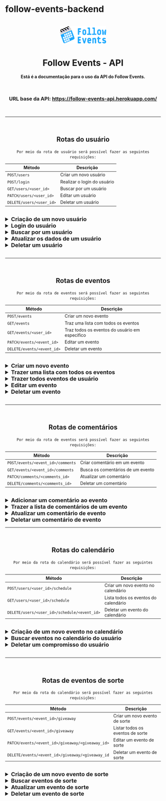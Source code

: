 # follow-events-backend

<h1 align="center">
  <img alt="apiLogo" title="Follow Events" src='./assets/logo.png' width="150px" />
</h1>

<h1 align="center">
   Follow Events - API
</h1>

<p align = "center">
    <b>Está é a documentação para o uso da API do Follow Events.</b>
</p>

<br>

<h3 align = "center">URL base da API: <b><a target="_blank" href="https://follow-events-api.herokuapp.com/">https://follow-events-api.herokuapp.com/</a></b></h3>

<br>

---

<br>

<h2 align = "center">Rotas do usuário</h2>

<div align = "center">

`Por meio da rota de usuário será possível fazer as seguintes requisições:`

| Método                   | Descrição                   |
| ------------------------ | --------------------------- |
| `POST/users`             | Criar um novo usuário       |
| `POST/login`             | Realizar o login do usuário |
| `GET/users/<user_id>`    | Buscar por um usuário       |
| `PATCH/users/<user_id>`  | Editar um usuário           |
| `DELETE/users/<user_id>` | Deletar um usuário          |

</div>
<br>

<details>

<summary style ="font-size: 18px"><b>Criação de um novo usuário</b></summary>

<br>

<h3>Por meio desta rota é possível criar um novo usuário</h3>

<h3>Todos os campos são obrigatórios.</h3>

<br>

`POST/users - Formato da requisição`

```json
{
  "name": "johndoe",
  "username": "John Doe",
  "email": "johndoe@email.com",
  "password": "1234"
}
```

<br>

<h3>Resposta Status Code &nbsp <span style="color: #40916c">201 CREATED</span></h3>

`Formato da resposta`

```json
{
  "id": "f0b72181-00fc-4bc0-ad78-b73e31d9b7fc",
  "username": "John Doe",
  "name": "johndoe",
  "email": "johndoe@email.com",
  "profile_picture": null,
  "creator": false
}
```

<br>

<h3>Caso uma chave não seja encontrada, terá o seguinte retorno.</h3>

<br>

<h3>Resposta Status Code &nbsp <span style="color: yellow">400 BAD REQUEST</span></h3>

`Formato da resposta`

```json
{
  "missing_keys": ["name"]
}
```

<br>

<h3>Caso passe um email invalido, terá o seguinte retorno.</h3>

<br>

<h3>Resposta Status Code &nbsp <span style="color: yellow">400 BAD REQUEST</span></h3>

`Formato da resposta`

```json
{
  "error": "Email format not acceptable: joao@, try ex.: your_mail@your_provider.com"
}
```

<br>

<h3>Caso uma chave não tenha a tipagem correta, terá o seguinte retorno.</h3>

<br>

<h3>Resposta Status Code &nbsp <span style="color: yellow">400 BAD REQUEST</span></h3>

`Formato da resposta`

```json
{
  "error": {
    "name": "must be a string"
  }
}
```

<br>

<h3>Caso alguma chave tenha valores nulos, terá o seguinte retorno.</h3>

<br>

<h3>Resposta Status Code &nbsp <span style="color: yellow">400 BAD REQUEST</span></h3>

`Formato da resposta`

```json
{
  "error": "Incoming value is empty."
}
```

<br>

<h3>Caso o name tenha mais que 100 caracteres, terá o seguinte retorno.</h3>

<br>

<h3>Resposta Status Code &nbsp <span style="color: yellow">400 BAD REQUEST</span></h3>

`Formato da resposta`

```json
{
  "error": "Name has to be less than 100 characters. If your name is greater than that, try abbreviate it. :D"
}
```

<br>

<h3>Caso o username tenha menos de 6 caracteres ou mais de 30, terá o seguinte retorno.</h3>

<br>

<h3>Resposta Status Code &nbsp <span style="color: yellow">400 BAD REQUEST</span></h3>

`Formato da resposta`

```json
{
  "error": "Username has to be 6 to 30 characters."
}
```

<br>

<h3>Caso o token seja inválido ou esteja incorreto, terá o seguinte retorno.</h3>

<br>

<h3>Resposta Status Code &nbsp <span style="color: yellow">400 BAD REQUEST</span></h3>

`Formato da resposta`

```json
{
  "error": "Missing authorization token"
}
```

<br>

<h3>Caso o email, já exista, terá o seguinte retorno.</h3>

<br>

<h3>Resposta Status Code &nbsp <span style="color: yellow">409 CONFLICT</span></h3>

`Formato da resposta`

```json
{
  "error": "Email already exists."
}
```

<br>

<h3>Caso o username já exista, terá o seguinte retorno.</h3>

<br>

<h3>Resposta Status Code &nbsp <span style="color: yellow">409 CONFLICT</span></h3>

`Formato da resposta`

```json
{
  "error": "Username already exists."
}
```

<br>

</details>

<details>

<summary style ="font-size: 18px"><b>Login do usuário</b></summary>

<br>

<h3>Por meio desta rota é possível realizar o login de um usuário</h3>

<h3>Todos os campos são obrigatórios.</h3>

<br>

`POST/login - Formato da requisição`

```json
{
  "name": "johndoe",
  "password": "1234"
}
```

<br>

<h3>Resposta Status Code &nbsp <span style="color: #40916c">200 OK</span></h3>

`Formato da resposta`

```json
{
  "id": "f0b72181-00fc-4bc0-ad78-b73e31d9b7fc",
  "name": "johndoe",
  "username": "John Doe",
  "email": "johndoe@email.com",
  "profile_picture": null,
  "creator": true,
  "schedule": "https://follow-events-api.herokuapp.com/users/f0b72181-00fc-4bc0-ad78-b73e31d9b7fc/schedule",
  "events": "https://follow-events-api.herokuapp.com//events/f0b72181-00fc-4bc0-ad78-b73e31d9b7fc",
  "access_token": "access_token"
}
```

<br>

<h3>Caso uma chave não seja encontrada, terá o seguinte retorno.</h3>

<br>

<h3>Resposta Status Code &nbsp <span style="color: yellow">400 BAD REQUEST</span></h3>

`Formato da resposta`

```json
{
  "missing_keys": ["email"]
}
```

<br>

<h3>Caso uma chave não tenha a tipagem correta, terá o seguinte retorno.</h3>

<br>

<h3>Resposta Status Code &nbsp <span style="color: yellow">400 BAD REQUEST</span></h3>

`Formato da resposta`

```json
{
  "error": {
    "name": "must be a string"
  }
}
```

<br>

<h3>Caso a senha ou email sejam inválidos, terá o seguinte retorno.</h3>

<br>

<h3>Resposta Status Code &nbsp <span style="color: yellow">404 NOT FOUND</span></h3>

`Formato da resposta`

```json
{
  "error": "Invalid email or password."
}
```

<br>

</details>

<details>

<summary style ="font-size: 18px"><b>Buscar por um usuário</b></summary>

<br>

<h3>Por meio dessa rota é possível buscar os dados de um usuário</h3>

<br>

Está rota precisa da autorização do token!

<h3 style="color: yellow">Authorization: Bearer {access_token} </h3>

<br>

`GET/users/<user_id> - Formato da requisição`

**Não há** corpo de requisição.

<br>

<h3>Resposta Status Code &nbsp <span style="color: #40916c">200 OK</span></h3>

`Formato da resposta`

```json
{
  "id": "f0b72181-00fc-4bc0-ad78-b73e31d9b7fc",
  "name": "John Doe",
  "username": "johndoe",
  "email": "johndoe@email.com",
  "profile_picture": null,
  "creator": true,
  "schedule": "https://follow-events-api.herokuapp.com/users/f0b72181-00fc-4bc0-ad78-b73e31d9b7fc/schedule",
  "events": "https://follow-events-api.herokuapp.com/events/f0b72181-00fc-4bc0-ad78-b73e31d9b7fc"
}
```

<br>

<h3>Caso o token seja inválido ou esteja incorreto, terá o seguinte retorno.</h3>

<br>

<h3>Resposta Status Code &nbsp <span style="color: yellow">400 BAD REQUEST</span></h3>

`Formato da resposta`

```json
{
  "error": "Missing authorization token"
}
```

<br>

<h3>Caso tente usar um token de outro usuário, terá o seguinte retorno.</h3>

<br>

<h3>Resposta Status Code &nbsp <span style="color: yellow">400 BAD REQUEST</span></h3>

`Formato da resposta`

```json
{
  "error": "Unauthorized"
}
```

<br>

<h3>Caso o token tenha expirado, terá o seguinte retorno.</h3>

<br>

<h3>Resposta Status Code &nbsp <span style="color: yellow">400 BAD REQUEST</span></h3>

`Formato da resposta`

```json
{
  "error": "The token has expired"
}
```

<br>

<h3>Caso o id não seja valido, terá o seguinte retorno.</h3>

<br>

<h3>Resposta Status Code &nbsp <span style="color: yellow">404 BAD REQUEST</span></h3>

`Formato da resposta`

```json
{
  "error": "The id 23b15222c13e-23b1-4f31-a021-8455f1cbdae3 is not valid."
}
```

<br>

<h3>Caso o id não seja encontrado, terá o seguinte retorno.</h3>

<br>

<h3>Resposta Status Code &nbsp <span style="color: yellow">404 BAD REQUEST</span></h3>

`Formato da resposta`

```json
{
  "error": "The id 5222c13e-23b1-4f31-a021-8455f1cbdae3 is not in database."
}
```

<br>

</details>

<details>

<summary style ="font-size: 18px"><b>Atualizar os dados de um usuário</b></summary>

<br>

<h3>Por meio dessa rota é possível atualizar os dados do usuário</h3>

<br>

Está rota precisa da autorização do token!

<h3 style="color: yellow">Authorization: Bearer {access_token} </h3>

<br>

`PATCH/users/<user_id> - Formato da requisição`

```json
{
  "creator": true
}
```

<br>

<h3>Resposta Status Code &nbsp <span style="color: #40916c">200 OK</span></h3>

`Formato da resposta`

```json
{
  "id": "f0b72181-00fc-4bc0-ad78-b73e31d9b7fc",
  "name": "Joao",
  "username": "joao123",
  "email": "joao1234@gmail.com",
  "profile_picture": null,
  "creator": true,
  "schedule": "https://follow-events-api.herokuapp.com/users/f0b72181-00fc-4bc0-ad78-b73e31d9b7fc/schedule",
  "events": "https://follow-events-api.herokuapp.com/events/f0b72181-00fc-4bc0-ad78-b73e31d9b7fc"
}
```

<br>

<h3>Caso uma chave não tenha a tipagem correta, terá o seguinte retorno.</h3>

<br>

<h3>Resposta Status Code &nbsp <span style="color: yellow">400 BAD REQUEST</span></h3>

`Formato da resposta`

```json
{
  "error": {
    "name": "must be a string"
  }
}
```

<br>

<h3>Caso o token seja inválido ou esteja incorreto, terá o seguinte retorno.</h3>

<br>

<h3>Resposta Status Code &nbsp <span style="color: yellow">400 BAD REQUEST</span></h3>

`Formato da resposta`

```json
{
  "error": "Missing authorization token"
}
```

<br>

</details>

<details>

<summary style ="font-size: 18px"><b>Deletar um usuário</b></summary>

<br>

<h3>Só é possível deletar o usuário caso esteja logado com este usuário!</h3>

<br>

Está rota precisa da autorização do token!

<h3 style="color: yellow">Authorization: Bearer {access_token} </h3>

<br>

`DELETE/users/<user_id> - Formato da requisição`

**Não há** corpo de requisição.

<br>

<h3>Resposta Status Code &nbsp <span style="color: #40916c">200 OK</span></h3>

`Formato da resposta`

**Não há** corpo de resposta.

<br>

<h3>Caso o token seja inválido ou esteja incorreto, terá o seguinte retorno.</h3>

<br>

<h3>Resposta Status Code &nbsp <span style="color: yellow">400 BAD REQUEST</span></h3>

`Formato da resposta`

```json
{
  "error": "Missing authorization token"
}
```

<br>

</details>

<br>

---

<br>

<h2 align = "center">Rotas de eventos</h2>

<div align = "center">

`Por meio da rota de eventos será possível fazer as seguintes requisições:`

| Método                     | Descrição                                      |
| -------------------------- | ---------------------------------------------- |
| `POST/events`              | Criar um novo evento                           |
| `GET/events`               | Traz uma lista com todos os eventos            |
| `GET/events/<user_id>`     | Traz todos os eventos do usuário em especifico |
| `PATCH/events/<event_id>`  | Editar um evento                               |
| `DELETE/events/<event_id>` | Deletar um evento                              |

</div>

<br>

<details>

<summary style ="font-size: 18px"><b>Criar um novo evento</b></summary>

<br>

<h3>Por meio dessa rota é possível criar um novo evento</h3>

<h3>Todos os campos são obrigatóriso</h3>

<br>

Está rota precisa da autorização do token!

<br>

<h3 style="color: yellow">Authorization: Bearer {access_token} </h3>
<h3 style="color: yellow">Content-type: multipart/form-data</h3>

<br>

`POST/events - Formato da requisição`

Nesta rota terá que passar 2 arquivos multipart:

<b>file</b> : Será um arquivo do tipo imagem ou vídeo, com um máximo de 10mb.

<b>data</b> : Será um json no formato abaixo.

<details>

<summary style ="font-size: 18px"><b>Modelo de requisição no front end</b></summary>

```js
let bodyFormData = new FormData();
bodyFormData.append('data',{"name": "Evento1",
  "description": "uma descrição para testar",
  "event_link": "twitch",
  "event_date": "Fri, 13 May 2022 15:21:41 GMT",
  "categories": ["Games"]
});
bodyFormData.append('file', imageFile);

fetch("https://follow-events-api.herokuapp.com/events", {
  const response = await axios({
      method: 'post',
      url: 'your_api_url',
      data: bodyFormData,
      headers: {
          'Content-Type': `multipart/form-data`,
      },
  });
```

</details>

<br>

```json
{
  "name": "evento",
  "description": "descrição do evento",
  "event_link": "plataforma",
  "event_date": "Fri, 13 May 2022 15:21:41 GMT",
  "categories": ["Games", "Live"]
}
```

<br>

<h3>Resposta Status Code &nbsp <span style="color: #40916c">201 CREATED</span></h3>

`Formato da resposta`

```json
{
  "id": "b9caf35c-02fe-4e84-986a-1ff46c48e562",
  "name": "Evento12",
  "description": "uma descrição para testar",
  "event_date": "Fri, 13 May 2022 15:21:41 GMT",
  "type_banner": "image",
  "link_banner": "https://follow-events.s3.amazonaws.com/19b8e308-868d-4d02-b4a4-e567544e2b16.png",
  "event_link": "twitch",
  "created_at": "Sun, 01 May 2022 01:16:05 GMT",
  "creator_id": "f0b72181-00fc-4bc0-ad78-b73e31d9b7fc",
  "quantity_users": 0,
  "categories": ["Games"],
  "comments": "https://follow-events-api.herokuapp.com/events/b9caf35c-02fe-4e84-986a-1ff46c48e562/comments",
  "giveaway": "https://follow-events-api.herokuapp.com/events/b9caf35c-02fe-4e84-986a-1ff46c48e562/giveaway"
}
```

<br>

<h3>Caso uma chave não seja encontrada, terá o seguinte retorno.</h3>

<br>

<h3>Resposta Status Code &nbsp <span style="color: yellow">400 BAD REQUEST</span></h3>

`Formato da resposta`

```json
{
  "missing_keys": ["name"]
}
```

<br>

<h3>Caso o token seja inválido ou esteja incorreto, terá o seguinte retorno.</h3>

<br>

<h3>Resposta Status Code &nbsp <span style="color: yellow">400 BAD REQUEST</span></h3>

`Formato da resposta`

```json
{
  "error": "Missing authorization token"
}
```

<br>

<h3>Caso o usuário não tenha permissão para criar eventos, terá o seguinte retorno.</h3>

<br>

<h3>Resposta Status Code &nbsp <span style="color: yellow">401 UNAUTHORIZED</span></h3>

`Formato da resposta`

```json
{
  "error": "Must be a content creator, to create a event."
}
```

<br>

<h3>Caso o arquivo não seja uma image ou vídeo, terá o seguinte retorno.</h3>

<br>

<h3>Resposta Status Code &nbsp <span style="color: yellow">415 UNSUPPORTED MEDIA TYPE</span></h3>

`Formato da resposta`

```json
{
  "error": "Only image and video files are supported"
}
```

</details>

<details>

<summary style ="font-size: 18px"><b>Trazer uma lista com todos os eventos</b></summary>

<br>

<h3>Por meio desta rota será possível ter uma lista com todos os eventos cadastrados.</h3>

<br>

`GET/events - Formato da requisição`

**Não há** corpo de requisição.

<br>

<h3>Resposta Status Code &nbsp <span style="color: #40916c">200 OK</span></h3>

`Formato da resposta`

```json
[
  {
    "id": "c97820b0-e0d6-45b8-b554-38d3e6dc798d",
    "name": "Evento1344444666344",
    "description": "uma descrição",
    "event_date": "12/12/2023",
    "type_banner": "image",
    "link_banner": "https://follow-events.s3.amazonaws.com/2584339d-1df6-40d0-9457-39f2dff24585.png",
    "event_link": "link",
    "created_at": "Fri, 29 Apr 2022 02:00:19 GMT",
    "creator_id": "60762d5d-0946-4702-a213-b8b070e54350",
    "quantity_users": 0,
    "categories": ["Games"],
    "comments": "https://follow-events-api.herokuapp.com/events/c97820b0-e0d6-45b8-b554-38d3e6dc798d/comments",
    "giveaway": "https://follow-events-api.herokuapp.com/events/c97820b0-e0d6-45b8-b554-38d3e6dc798d/giveaway"
  },
  {
    "id": "44d41135-36e5-432d-8c05-6ce0d66e7ce1",
    "name": "Evento212121",
    "description": "Sua descrição",
    "event_date": "12/12/2023",
    "type_banner": "video",
    "link_banner": "https://follow-events.s3.amazonaws.com/51910025-4990-4e75-baf2-f8cb08b57dcf.mp4",
    "event_link": "link",
    "created_at": "Fri, 29 Apr 2022 22:59:34 GMT",
    "creator_id": "60762d5d-0946-4702-a213-b8b070e54350",
    "quantity_users": 0,
    "categories": ["Live"],
    "comments": "https://follow-events-api.herokuapp.com/events/44d41135-36e5-432d-8c05-6ce0d66e7ce1/comments",
    "giveaway": "https://follow-events-api.herokuapp.com/events/44d41135-36e5-432d-8c05-6ce0d66e7ce1/giveaway"
  },
  {
    "id": "efa50993-b3e5-46ee-a0cf-82864d2502e1",
    "name": "Evento212121",
    "description": "coloque seu texto aqui",
    "event_date": "Fri, 13 May 2022 15:21:41 GMT",
    "type_banner": "image",
    "link_banner": "https://follow-events.s3.amazonaws.com/c428e2b2-6aba-40dd-bb9d-2f58e79acc80.png",
    "event_link": "youtube",
    "created_at": "Sat, 30 Apr 2022 01:55:48 GMT",
    "creator_id": "f0b72181-00fc-4bc0-ad78-b73e31d9b7fc",
    "quantity_users": 0,
    "categories": ["Sports"],
    "comments": "https://follow-events-api.herokuapp.com/events/efa50993-b3e5-46ee-a0cf-82864d2502e1/comments",
    "giveaway": "https://follow-events-api.herokuapp.com/events/efa50993-b3e5-46ee-a0cf-82864d2502e1/giveaway"
  }
]
```

<br>

</details>

<details>

<summary style ="font-size: 18px"><b>Trazer todos eventos de usuário</b></summary>

<br>

<h3>Por meio desta rota será possível listar os eventos de um usuário.</h3>

<br>

`GET/events/<user_id> - Formato da requisição`

**Não há** corpo de requisição.

<br>

<h3>Resposta Status Code &nbsp <span style="color: #40916c">200 OK</span></h3>

`Formato da resposta`

```json
[
  {
    "id": "efa50993-b3e5-46ee-a0cf-82864d2502e1",
    "name": "Evento 1",
    "description": "uma descrição",
    "event_date": "Fri, 13 May 2022 15:21:41 GMT",
    "type_banner": "image",
    "link_banner": "https://follow-events.s3.amazonaws.com/c428e2b2-6aba-40dd-bb9d-2f58e79acc80.png",
    "event_link": "youtube",
    "created_at": "Sat, 30 Apr 2022 01:55:48 GMT",
    "creator_id": "f0b72181-00fc-4bc0-ad78-b73e31d9b7fc",
    "quantity_users": 0,
    "categories": ["Games"],
    "comments": "https://follow-events-api.herokuapp.com/events/efa50993-b3e5-46ee-a0cf-82864d2502e1/comments",
    "giveaway": "https://follow-events-api.herokuapp.com/events/efa50993-b3e5-46ee-a0cf-82864d2502e1/giveaway"
  },
  {
    "id": "efa50993-b3e5-46ee-a0cf-82864d2502e1",
    "name": "Evento 2",
    "description": "descrição do usuário",
    "event_date": "Fri, 13 May 2022 15:21:41 GMT",
    "type_banner": "image",
    "link_banner": "https://follow-events.s3.amazonaws.com/c428e2b2-6aba-40dd-bb9d-2f58e79acc80.png",
    "event_link": "youtube",
    "created_at": "Sat, 30 Apr 2022 01:55:48 GMT",
    "creator_id": "f0b72181-00fc-4bc0-ad78-b73e31d9b7fc",
    "quantity_users": 0,
    "categories": ["Music"],
    "comments": "https://follow-events-api.herokuapp.com/events/efa50993-b3e5-46ee-a0cf-82864d2502e1/comments",
    "giveaway": "https://follow-events-api.herokuapp.com/events/efa50993-b3e5-46ee-a0cf-82864d2502e1/giveaway"
  }
]
```

<br>

<h3>Caso o id do usuário não seja encontrado, terá o seguinte retorno.</h3>

<br>

<h3>Resposta Status Code &nbsp <span style="color: yellow">400 BAD REQUEST</span></h3>

`Formato da resposta`

```json
{
  "error": "The id f0b72181-00fc-4bc0-ad78-b73e31d9b7 is not valid."
}
```

<br>

</details>

<details>

<summary style ="font-size: 18px"><b>Editar um evento</b></summary>

<br>

<h3>Por meio desta rota será possível editar um evento.</h3>

<br>

Está rota precisa da autorização do token!

<h3 style="color: yellow">Authorization: Bearer {access_token} </h3>
<h3 style="color: yellow">Content-type: multipart/form-data</h3>

<br>

Nesta rota poderá passar 2 arquivos multipart:

<b>file</b> : Será um arquivo do tipo imagem ou vídeo, com um máximo de 10mb.

<b>data</b> : Será um json com as chaves e valores.

Na edição de um usuário pode se atualizar todas as caracteristicas passadas no exemplo abaixo:

`PATCH/events/<user_id> - Formato da requisição`

```json
{
  "name": "Evento 2",
  "description": "descrição do usuário",
  "event_date": "Fri, 13 May 2022 15:21:41 GMT",
  "event_link": "youtube",
  "categories": ["Music"]
}
```

<br>

<h3>Caso o token seja inválido ou esteja incorreto, terá o seguinte retorno.</h3>

<br>

<h3>Resposta Status Code &nbsp <span style="color: yellow">400 BAD REQUEST</span></h3>

`Formato da resposta`

```json
{
  "error": "Missing authorization token"
}
```

<br>

</details>

<details>

<summary style ="font-size: 18px"><b>Deletar um evento</b></summary>

<br>

<h3>Por meio desta rota é possível deletar um evento</h3>

<br>

Está rota precisa da autorização do token!

<h3 style="color: yellow">Authorization: Bearer {access_token} </h3>

<br>

`DELETE/users/<user_id> - Formato da requisição`

**Não há** corpo de requisição.

<br>

<h3>Resposta Status Code &nbsp <span style="color: #40916c">200 OK</span></h3>

`Formato da resposta`

**Não há** corpo de resposta.

<br>

<h3>Caso o token seja inválido ou esteja incorreto, terá o seguinte retorno.</h3>

<br>

<h3>Resposta Status Code &nbsp <span style="color: yellow">400 BAD REQUEST</span></h3>

`Formato da resposta`

```json
{
  "error": "Missing authorization token"
}
```

<br>

<h3>Caso o id não sejá encontrado, terá o seguinte retorno.</h3>

<br>

<h3>Resposta Status Code &nbsp <span style="color: yellow">400 BAD REQUEST</span></h3>

`Formato da resposta`

```json
{
  "error": "The id 047f9b6a-b964-4387-87d5-39719cc01028 is not in database."
}
```

<br>

</details>

<br>

---

<br>

<h2 align = "center">Rotas de comentários</h2>

<div align = "center">

`Por meio da rota de eventos será possível fazer as seguintes requisições:`

| Método                            | Descrição                         |
| --------------------------------- | --------------------------------- |
| `POST/events/<event_id>/comments` | Criar comentário em um evento     |
| `GET/events/<event_id>/comments`  | Busca os comentários de um evento |
| `PATCH/comments/<comments_id>`    | Atualizar um comentário           |
| `DELETE/comments/<comments_id>`   | Deletar um comentário             |

</div>

<br>

<details>

<summary style ="font-size: 18px"><b>Adicionar um comentário ao evento</b></summary>

<br>

<h3>Por meio desta rota será possível adicionar um comentário a um evento.</h3>

<br>

Está rota precisa da autorização do token!

<h3 style="color: yellow">Authorization: Bearer {access_token} </h3>

<br>

`GET/events/<user_id> - Formato da requisição`

```json
{
  "comment": "É o melhor evento do ano !!"
}
```

<br>

<h3>Resposta Status Code &nbsp <span style="color: #40916c">201 CREATED</span></h3>

`Formato da resposta`

```json
{
  "comment": "É o melhor evento do ano !!"
}
```

<br>

<h3>Caso não passe a chave comment</h3>

<br>

<h3>Resposta Status Code &nbsp <span style="color: yellow">400 BAD REQUEST</span></h3>

`Formato da resposta`

```json
{
  "missing_keys": ["comment"]
}
```

<br>

<h3>Caso não seja passado o token, terá o seguinte retorno</h3>

<br>

<h3>Resposta Status Code &nbsp <span style="color: yellow">400 BAD REQUEST</span></h3>

`Formato da resposta`

```json
{
  "error": "Missing authorization token"
}
```

<br>

<h3>Caso o evento não seja encontrado, terá o seguinte retorno</h3>

<br>

<h3>Resposta Status Code &nbsp <span style="color: yellow">400 BAD REQUEST</span></h3>

`Formato da resposta`

```json
{
  "error": "The id 4efa7076-d7be-4c33-8e9a-b3c3bb506c is not valid."
}
```

<br>

<h3>Caso o token passado seja inválido, terá o seguinte retorno</h3>

<br>

<h3>Resposta Status Code &nbsp <span style="color: yellow">401 UNAUTHORIZED</span></h3>

`Formato da resposta`

```json
{
  "error": "Invalid token."
}
```

<br>

</details>

<details>

<summary style ="font-size: 18px"><b>Trazer a lista de comentários de um evento</b></summary>

<br>

<h3>Por meio desta rota será possível adicionar um comentário a um evento.</h3>

<br>

`GET/events/<user_id> - Formato da requisição`

**Não há** corpo de requisição.

<br>

<h3>Resposta Status Code &nbsp <span style="color: #40916c">200 OK</span></h3>

`Formato da resposta`

```json
[
  {
    "id": "98542e8d-6adb-4993-8e26-a76cdf637dca",
    "comment": "É o melhor evento do ano !!",
    "created_at": "Sun, 01 May 2022 19:16:49 GMT",
    "user_id": "f0b72181-00fc-4bc0-ad78-b73e31d9b7fc",
    "username": "joao123",
    "profile_picture": null
  },
  {
    "id": "795fd221-3f03-4f40-b954-4e9a5d2ff413",
    "comment": "É o melhor evento do ano !!",
    "created_at": "Sun, 01 May 2022 19:16:56 GMT",
    "user_id": "f0b72181-00fc-4bc0-ad78-b73e31d9b7fc",
    "username": "joao123",
    "profile_picture": null
  },
  {
    "id": "b395305c-4297-4579-8f89-e8f5199bbb1b",
    "comment": "É o melhor evento do ano !!",
    "created_at": "Sun, 01 May 2022 19:16:57 GMT",
    "user_id": "f0b72181-00fc-4bc0-ad78-b73e31d9b7fc",
    "username": "joao123",
    "profile_picture": null
  }
]
```

<br>

</details>

<details>

<summary style ="font-size: 18px"><b>Atualizar um comentário de evento</b></summary>

<br>

<h3>Por meio desta rota será possível atualizar um comentário a um evento.</h3>

<br>

Está rota precisa da autorização do token!

<h3 style="color: yellow">Authorization: Bearer {access_token} </h3>

<br>

`GET/events/<user_id> - Formato da requisição`

```json
{
  "comment": "É o melhor evento do ano !!"
}
```

<br>

<h3>Resposta Status Code &nbsp <span style="color: #40916c">200 OK</span></h3>

`Formato da resposta`

```json
{
  "id": "98542e8d-6adb-4993-8e26-a76cdf637dca",
  "comment": "olá",
  "created_at": "Sun, 01 May 2022 19:16:49 GMT",
  "user_id": "f0b72181-00fc-4bc0-ad78-b73e31d9b7fc",
  "username": "joao123",
  "profile_picture": null
}
```

<br>

<h3>Caso fique faltando a chave comments, terá o seguinte retorno</h3>

<br>

<h3>Resposta Status Code &nbsp <span style="color: yellow">400 BAD REQUEST</span></h3>

`Formato da resposta`

```json
{
  "missing_keys": ["comment"]
}
```

<br>

<h3>Caso não seja passado o token, terá o seguinte retorno</h3>

<br>

<h3>Resposta Status Code &nbsp <span style="color: yellow">400 BAD REQUEST</span></h3>

`Formato da resposta`

```json
{
  "error": "Missing authorization token"
}
```

<br>

<h3>Caso o token não seja valido, terá o seguinte retorno</h3>

<br>

<h3>Resposta Status Code &nbsp <span style="color: yellow">401 UNAUTHORIZED</span></h3>

`Formato da resposta`

```json
{
  "error": "Invalid token."
}
```

<br>

</details>

<details>

<summary style ="font-size: 18px"><b>Deletar um comentário de evento</b></summary>

<br>

<h3>Por meio desta rota será possível deletar um comentário a um evento.</h3>

<br>

Está rota precisa da autorização do token!

<h3 style="color: yellow">Authorization: Bearer {access_token} </h3>

<br>

`GET/events/<user_id> - Formato da requisição`

**Não há** corpo de requisição.

<br>

<h3>Resposta Status Code &nbsp <span style="color: #40916c">200 OK</span></h3>

`Formato da resposta`

**Não há** corpo de reposta.

<br>

<h3>Caso não seja passado o token, terá o seguinte retorno</h3>

<br>

<h3>Resposta Status Code &nbsp <span style="color: yellow">400 BAD REQUEST</span></h3>

`Formato da resposta`

```json
{
  "error": "Missing authorization token"
}
```

<br>

<h3>Caso o id não sejá encontrado, terá o seguinte retorno</h3>

<br>

<h3>Resposta Status Code &nbsp <span style="color: yellow">400 BAD REQUEST</span></h3>

`Formato da resposta`

```json
{
  "error": "The id 98542e8d-6adb-4993-8e26-a76cdf637d is not valid."
}
```

<br>

<h3>Caso o token não sejá válido, terá o seguinte retorno</h3>

<br>

<h3>Resposta Status Code &nbsp <span style="color: yellow">401 UNAUTHORIZED</span></h3>

`Formato da resposta`

```json
{
  "error": "Invalid token."
}
```

<br>

</details>
  
 ---
<br>

<h2 align = "center">Rotas do calendário</h2>

<div align = "center">

`Por meio da rota do calendário será possível fazer as seguintes requisições:`

| Método                                       | Descrição                            |
| -------------------------------------------- | ------------------------------------ |
| `POST/users/<user_id>/schedule`              | Criar um novo evento no calendário   |
| `GET/users/<user_id>/schedule`               | Lista todos os eventos do calendário |
| `DELETE/users/<user_id>/schedule/<event_id>` | Deletar um evento do calendário      |

</div>
<br>

<details>

<summary style ="font-size: 18px"><b>Criação de um novo evento no calendário</b></summary>

<br>

Está rota precisa da autorização do token!

<h3 style="color: yellow">Authorization: Bearer {access_token} </h3>

<br>

<h3>Campo obrigatório.</h3>

`POST/users/<user_id>/schedule - Formato da requisição`

```json
{
  "event_id": "f0b72181-00fc-4bc0-ad78-b73e31d9b7fc"
}
```

<br>

<h3>Resposta Status Code &nbsp <span style="color: #40916c">201 CREATED</span></h3>

`Formato da resposta`

```json
{
  "message": "Event added to calendar."
}
```

<br>

<br>

<h3>Caso o id do evento já tenha sido registrado no calendário.</h3>

<br>

<h3>Resposta Status Code &nbsp <span style="color: yellow">409 CONFLICT</span></h3>

`Formato da resposta`

```json
{
  "error": "Event already added to user's schedule"
}
```

<br>

<h3>Caso o id do evento não seja encontrado, terá o seguinte retorno.</h3>

<br>

<h3>Resposta Status Code &nbsp <span style="color: yellow">400 BAD REQUEST</span></h3>

`Formato da resposta`

```json
{
  "error": "The id 'f02c2181-99fc-4bc0-ad78-b73e39d9b7fc' is not in database."
}
```

<br>

<br>

<h3>Caso o id do evento não seja válido.</h3>

<br>

<h3>Resposta Status Code &nbsp <span style="color: yellow">400 BAD REQUEST</span></h3>

`Formato da resposta`

```json
{
  "error": "The id f02c2181-99fc-4bc0-ad78-b73e39d9b7f is not valid."
}
```

<br>

<h3>Caso passe a chave errada, terá o seguinte retorno.</h3>

<br>

<h3>Resposta Status Code &nbsp <span style="color: yellow">400 BAD REQUEST</span></h3>

`Formato da resposta`

```json
{
  "missing_keys": ["event_id"]
}
```

<br>

<h3>Caso uma chave não tenha a tipagem correta, terá o seguinte retorno.</h3>

<br>

<h3>Resposta Status Code &nbsp <span style="color: yellow">400 BAD REQUEST</span></h3>

`Formato da resposta`

```json
{
  "error": {
    "event_id": "must be a string"
  }
}
```

<br>

<h3>Caso o token seja inválido ou esteja incorreto, terá o seguinte retorno.</h3>

<br>

<h3>Resposta Status Code &nbsp <span style="color: yellow">400 BAD REQUEST</span></h3>

`Formato da resposta`

```json
{
  "error": "Missing authorization token"
}
```

<br>

</details>

<details>

<summary style ="font-size: 18px"><b>Buscar eventos no calendário do usuário</b></summary>

<br>

Está rota precisa da autorização do token!

<h3 style="color: yellow">Authorization: Bearer {access_token} </h3>

<br>

`GET /users/<user_id>/schedule - Formato da requisição`

**Não há** corpo de requisição.

<br>

<h3>Resposta Status Code &nbsp <span style="color: #40916c">200 OK</span></h3>

`Formato da resposta`

```json
[
  {
    "id": "179a35d9-2746-4724-a938-d1ed60265b16",
    "name": "Live do Stag",
    "description": "Final da Copa do Mundo",
    "event_date": "Fri, 13 May 2022 15:21:41 GMT",
    "type_banner": "image",
    "link_banner": "https://follow-events.s3.amazonaws.com/712b4496-2600-4ea9-82ce-087941f6bc71.png",
    "event_link": "www.twitch.tv",
    "created_at": "Sun, 01 May 2022 19:09:52 GMT",
    "creator_id": "b4e9e4f2-ef98-49d9-a864-03ad432c7cee",
    "quantity_users": 1,
    "categories": ["Futebol"],
    "comments": "https://follow-events-api.herokuapp.com/events/179a35d9-2746-4724-a938-d1ed60265b16/comments",
    "giveaway": "https://follow-events-api.herokuapp.com/events/179a35d9-2746-4724-a938-d1ed60265b16/giveaway"
  }
]
```

<br>

<h3>Caso o id do usuário não seja encontrado.</h3>

<br>

<h3>Resposta Status Code &nbsp <span style="color: yellow">404 NOT FOUND</span></h3>

`Formato da resposta`

```json
{
  "error": "The id b4e9e4f2-ef98-49d9-a864-03ad432c7aee is not in database."
}
```

<br>

<h3>Caso o token seja inválido ou esteja incorreto, terá o seguinte retorno.</h3>

<br>

<h3>Resposta Status Code &nbsp <span style="color: yellow">401 UNAUTHORIZED</span></h3>

`Formato da resposta`

```json
{
  "error": "Invalid token."
}
```

<br>

<br>

<h3>Caso o token não seja passado.</h3>

<br>

<h3>Resposta Status Code &nbsp <span style="color: yellow">401 UNAUTHORIZED</span></h3>

`Formato da resposta`

```json
{
  "error": "Missing authorization token"
}
```

<br>

</details>

<details>

<summary style ="font-size: 18px"><b>Deletar um compromisso do usuário</b></summary>

<br>

<h3>Só é possível deletar o evento do calendário caso esteja logado com este usuário!</h3>

<br>

Está rota precisa da autorização do token!

<h3 style="color: yellow">Authorization: Bearer {access_token} </h3>

<br>

`DELETE/users/<user_id>/schedule/<event_id> - Formato da requisição`

**Não há** corpo de requisição.

<br>

<h3>Resposta Status Code &nbsp <span style="color: #40916c">200 OK</span></h3>

```json
{
  "message": "Event deleted from calendar."
}
```

<br>

<h3>Caso o id do compromisso não seja encontrado, terá o seguinte retorno.</h3>

<br>

<h3>Resposta Status Code &nbsp <span style="color: yellow">404 NOT FOUND</span></h3>

`Formato da resposta`

```json
{
  "error": "Schedule not found"
}
```

<br>

<br>

<h3>Caso o token não seja passado.</h3>

<br>

<h3>Resposta Status Code &nbsp <span style="color: yellow">400 BAD REQUEST</span></h3>

`Formato da resposta`

```json
{
  "error": "Missing authorization token"
}
```

<br>

<br>

<h3>Caso o id passado não seja válido.</h3>

<br>

<h3>Resposta Status Code &nbsp <span style="color: yellow">400 BAD REQUEST</span></h3>

`Formato da resposta`

```json
{
  "error": "The id 39761194-1352-426e-aa16-b8e38635b17 is not valid."
}
```

<br>

<br>

</details>

<br>

---

<br>

<h2 align = "center">Rotas de eventos de sorte</h2>

<div align = "center">

`Por meio da rota do calendário será possível fazer as seguintes requisições:`

| Método                                           | Descrição                        |
| ------------------------------------------------ | -------------------------------- |
| `POST/events/<event_id>/giveaway`                | Criar um novo evento de sorte    |
| `GET/events/<event_id>/giveaway`                 | Listar todos os eventos de sorte |
| `PATCH/events/<event_id>/giveaway/<giveaway_id>` | Editar um evento de sorte        |
| `DELETE/events/<event_id>/giveaway/<giveaway_id` | Deletar um evento de sorte       |

</div>
<br>

<details>

<summary style ="font-size: 18px"><b>Criação de um novo evento de sorte</b></summary>

<br>

Está rota precisa da autorização do token!

<h3 style="color: yellow">Authorization: Bearer {access_token} </h3>

<br>

<h3>Campo obrigatório.</h3>

`POST/events/<event_id>/giveaway - Formato da requisição`

```json
{
  "name": "Sorteio Hamburgão",
  "description": "Melhor X-tudo de Colatina-ES",
  "award": "X-tudão",
  "award_picture": "https://xtudoreceitas.com/wp-content/uploads/xtudo-480x270.png"
}
```

<br>

<h3>Resposta Status Code &nbsp <span style="color: #40916c">201 CREATED</span></h3>

`Formato da resposta`

```json
{
  "id": "8c2a81ea-e82b-46ba-a69f-71718bbcdcae",
  "name": "Sorteio Hamburgão",
  "description": "Melhor X-tudo de Colatina-ES",
  "award": "X-tudão",
  "award_picture": "https://xtudoreceitas.com/wp-content/uploads/xtudo-480x270.png",
  "active": true,
  "created_at": "Mon, 02 May 2022 18:54:03 GMT",
  "event_id": "af38606a-b45c-417d-99e5-5deb8163d698"
}
```

<br>

<br>

<h3>Caso não passe os campos obrigatórios ou passe com erro de sintaxe.</h3>

<br>

<h3>Resposta Status Code &nbsp <span style="color: yellow">400 BAD REQUEST</span></h3>

`Formato da resposta`

```json
{
  "missing_keys": ["name", "description", "award", "award_picture"]
}
```

<br>

<h3>Caso o id do evento não seja encontrado, terá o seguinte retorno.</h3>

<br>

<h3>Resposta Status Code &nbsp <span style="color: yellow">404 NOT FOUND</span></h3>

`Formato da resposta`

```json
{
  "error": "The id 'f02c2181-99fc-4bc0-ad78-b73e39d9b7fc' is not in database."
}
```

<br>

<h3>Caso o id do evento não seja válido.</h3>

<br>

<h3>Resposta Status Code &nbsp <span style="color: yellow">400 BAD REQUEST</span></h3>

`Formato da resposta`

```json
{
  "error": "The id f02c2181-99fc-4bc0-ad78-b73e39d9b7f is not valid."
}
```

<br>

<h3>Caso uma chave não tenha a tipagem correta, terá o seguinte retorno.</h3>

<br>

<h3>Resposta Status Code &nbsp <span style="color: yellow">400 BAD REQUEST</span></h3>

`Formato da resposta`

```json
{
  "error": {
    "name": "must be a string"
  }
}
```

<br>

<h3>Caso o token seja inválido ou esteja incorreto, terá o seguinte retorno.</h3>

<br>

<h3>Resposta Status Code &nbsp <span style="color: yellow">400 BAD REQUEST</span></h3>

`Formato da resposta`

```json
{
  "error": "Missing authorization token"
}
```

<br>

</details>

<details>

<summary style ="font-size: 18px"><b>Buscar eventos de sorte</b></summary>

<br>

Está rota **NÃO** precisa da autorização do token!

<br>

`GET/events/<event_id>/giveaway - Formato da requisição`

**Não há** corpo de requisição.

<br>

<h3>Resposta Status Code &nbsp <span style="color: #40916c">200 OK</span></h3>

`Formato da resposta`

```json
[
  {
    "id": "8c2a81ea-e82b-46ba-a69f-71718bbcdcae",
    "name": "Sorteio Hamburgão",
    "description": "Melhor X-tudo de Colatina-ES",
    "award": "X-tudão",
    "award_picture": "https://xtudoreceitas.com/wp-content/uploads/xtudo-480x270.png",
    "active": true,
    "created_at": "Mon, 02 May 2022 18:54:03 GMT",
    "event_id": "af38606a-b45c-417d-99e5-5deb8163d698"
  }
]
```

<br>

<h3>Caso o id do evento não seja encontrado.</h3>

<br>

<h3>Resposta Status Code &nbsp <span style="color: yellow">404 NOT FOUND</span></h3>

`Formato da resposta`

```json
{
  "error": "The id b4e9e4f2-ef98-49d9-a864-03ad432c7aee is not in database."
}
```

<br>

</details>
  
<details>

<summary style ="font-size: 18px"><b>Atualizar um evento de sorte</b></summary>

<br>

<h3>Só é possível atualizar o evento de sorte caso esteja logado e seja o criador do evento!</h3>

<br>

Está rota precisa da autorização do token!

<h3 style="color: yellow">Authorization: Bearer {access_token} </h3>

<br>

`PATCH/events/<event_id>/giveaway/<giveaway_id> - Formato da requisição`

```json
{
  "name": "Sk8 Manaus",
  "description": "Sorteio aos inscritos do canal",
  "award": "Skate Blacksheep"
}
```

<br>

<h3>Resposta Status Code &nbsp <span style="color: #40916c">200 OK</span></h3>

```json
{
  "id": "836b5372-f1b4-43d1-b387-7532507c1f74",
  "name": "Sk8 Manaus",
  "description": "Sorteio aos inscritos do canal",
  "award": "Skate Blacksheep",
  "award_picture": "https://truck.com/wp-content/uploads/sk8-480x270.png",
  "active": true,
  "created_at": "Mon, 02 May 2022 19:26:36 GMT",
  "event_id": "af38606a-b45c-417d-99e5-5deb8163d698"
}
```

<br>

<h3>Caso o id do evento de sorte não seja encontrado, terá o seguinte retorno.</h3>

<br>

<h3>Resposta Status Code &nbsp <span style="color: yellow">404 NOT FOUND</span></h3>

`Formato da resposta`

```json
{
  "error": "Giveaway not found"
}
```

<br>

<h3>Caso o id do evento não seja encontrado.</h3>

<br>

<h3>Resposta Status Code &nbsp <span style="color: yellow">404 NOT FOUND</span></h3>

`Formato da resposta`

```json
{
  "error": "The id af38606a-b45c-417d-99e5-5deb8163d688 is not in database."
}
```

<br>

<br>

<h3>Caso o token não seja passado.</h3>

<br>

<h3>Resposta Status Code &nbsp <span style="color: yellow">400 BAD REQUEST</span></h3>

`Formato da resposta`

```json
{
  "error": "Missing authorization token"
}
```

<br>

<br>

<h3>Caso o id passado não seja válido.</h3>

<br>

<h3>Resposta Status Code &nbsp <span style="color: yellow">400 BAD REQUEST</span></h3>

`Formato da resposta`

```json
{
  "error": "The id 39761194-1352-426e-aa16-b8e38635b17 is not valid."
}
```

<br>

</details>

<details>

<summary style ="font-size: 18px"><b>Deletar um evento de sorte</b></summary>

<br>

<h3>Só é possível deletar o evento de sorte caso esteja logado e seja o criador do evento</h3>

<br>

Está rota precisa da autorização do token!

<h3 style="color: yellow">Authorization: Bearer {access_token} </h3>

<br>

`PATCH/events/<event_id>/giveaway/<giveaway_id> - Formato da requisição`

**Não há** corpo de requisição.

<br>

<h3>Resposta Status Code &nbsp <span style="color: #40916c">200 OK</span></h3>

```json
{
  "message": "Event deleted from calendar."
}
```

<br>

<h3>Caso o id do compromisso não seja encontrado, terá o seguinte retorno.</h3>

<br>

<h3>Resposta Status Code &nbsp <span style="color: yellow">404 NOT FOUND</span></h3>

`Formato da resposta`

```json
{
  "error": "Schedule not found"
}
```

<br>

<br>

<h3>Caso o token não seja passado.</h3>

<br>

<h3>Resposta Status Code &nbsp <span style="color: yellow">400 BAD REQUEST</span></h3>

`Formato da resposta`

```json
{
  "error": "Missing authorization token"
}
```

<br>

<br>

<h3>Caso o id passado não seja válido.</h3>

<br>

<h3>Resposta Status Code &nbsp <span style="color: yellow">400 BAD REQUEST</span></h3>

`Formato da resposta`

```json
{
  "error": "The id 39761194-1352-426e-aa16-b8e38635b17 is not valid."
}
```

</details>
